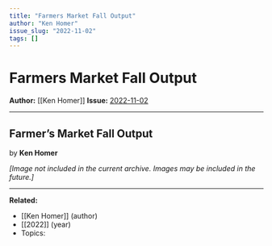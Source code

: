 ```yaml
---
title: "Farmers Market Fall Output"
author: "Ken Homer"
issue_slug: "2022-11-02"
tags: []
---
```


# Farmers Market Fall Output

**Author:** [[Ken Homer]]
**Issue:** [2022-11-02](https://plex.collectivesensecommons.org/2022-11-02/)

---

## Farmer’s Market Fall Output
by **Ken Homer**

*[Image not included in the current archive. Images may be included in the future.]*

---

**Related:**
- [[Ken Homer]] (author)
- [[2022]] (year)
- Topics: 

